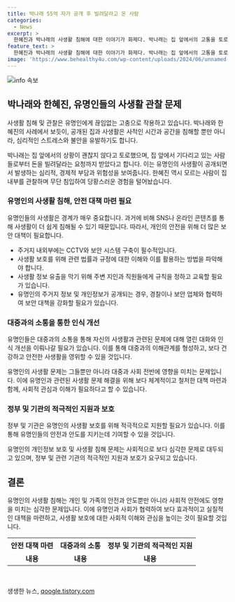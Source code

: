 ```yaml
---
title: 박나래 55억 자가 공개 후 빌려달라고 온 사람
categories:
  - News
excerpt: >
  한혜진과 박나래의 사생활 침해에 대한 이야기가 화제다. 박나래는 집 앞에서의 고통을 토로하며, 집 앞에서의 시간이나 사생활 침해로부터 어려움을 겪고 있다고 전했다. 한편, 한혜진은 자신의 별장에서의 사생활 침해에 대해 공개하고 보안 시설을 강화하고 있다고 밝혔다. 두 연예인의 이야기는 개인정보 보호에 대한 주목을 촉발할 것으로 보인다.
feature_text: >
  한혜진과 박나래의 사생활 침해에 대한 이야기가 화제다. 박나래는 집 앞에서의 고통을 토로하며, 집 앞에서의 시간이나 사생활 침해로부터 어려움을 겪고 있다고 전했다. 한편, 한혜진은 자신의 별장에서의 사생활 침해에 대해 공개하고 보안 시설을 강화하고 있다고 밝혔다. 두 연예인의 이야기는 개인정보 보호에 대한 주목을 촉발할 것으로 보인다.
image: 'https://www.behealthy4u.com/wp-content/uploads/2024/06/unnamed-file.png'
---
```


<p><img src="https://www.behealthy4u.com/wp-content/uploads/2024/06/unnamed-file.png" alt="info 속보" /></p>

<h2 data-ke-size="size26">박나래와 한혜진, 유명인들의 사생활 관찰 문제</h2>

<p>사생활 침해 및 관찰은 유명인에게 끊임없는 고충으로 작용하고 있습니다. 박나래와 한혜진의 사례에서 보듯이, 공개된 집과 사생활은 사적인 시간과 공간을 침해할 뿐만 아니라, 심리적인 스트레스와 불안을 유발하기도 합니다.</p>

<p data-ke-size="size16">박나래는 집 앞에서의 상황이 괜찮지 않다고 토로했으며, 집 앞에서 기다리고 있는 사람들로부터 돈을 빌려달라는 요청까지 받았다고 합니다. 이는 유명인의 사생활이 공개되면서 발생하는 심리적, 경제적 부담과 위험성을 보여줍니다. 한혜진 역시 모르는 사람이 집 내부를 관찰하며 무단 침입하여 당황스러운 경험을 털어놨습니다.</p>

<h3 data-ke-size="size24">유명인의 사생활 침해, 안전 대책 마련 필요</h3>

<p>유명인들의 사생활은 경계가 매우 중요합니다. 과거에 비해 SNS나 온라인 콘텐츠를 통해 사생활이 더 쉽게 침해될 수 있기 때문입니다. 따라서, 개인의 안전을 위해 더 많은 보안 대책이 필요합니다.</p>

<ul>
  <li>주거지 내외부에는 CCTV와 보안 시스템 구축이 필수적입니다.</li>
  <li>사생활 보호를 위해 관련 법률과 규정에 대한 이해와 이를 활용하는 방법을 파악해야 합니다.</li>
  <li>사생활 정보 유출을 막기 위해 주변 지인과 직원들에게 규칙을 정하고 교육할 필요가 있습니다.</li>
  <li>유명인의 주거지 정보 및 개인정보가 공개되는 경우, 경찰이나 보안 업체와 협력하여 보안 대책을 강화할 필요가 있습니다.</li>
</ul>

<h3 data-ke-size="size24">대중과의 소통을 통한 인식 개선</h3>

<p>유명인들은 대중과의 소통을 통해 자신의 사생활과 관련된 문제에 대해 열린 대화와 인식 개선을 이뤄나갈 필요가 있습니다. 이를 통해 대중과의 이해관계를 형성하고, 보다 건강하고 안전한 사생활을 영위할 수 있을 것입니다.</p>

<p data-ke-size="size16">유명인의 사생활 문제는 그들뿐만 아니라 대중과 사회 전반에 영향을 미치는 문제입니다. 이에 유명인과 관련된 사생활 문제 해결을 위해 보다 체계적이고 철저한 대책 마련과 함께, 사회적 관심과 이해가 필요하다고 할 수 있습니다.</p>

<h3 data-ke-size="size24">정부 및 기관의 적극적인 지원과 보호</h3>

<p>정부 및 기관은 유명인의 사생활 보호를 위해 적극적으로 지원할 필요가 있습니다. 이를 통해 유명인들의 안전과 안도를 지키는데 기여할 수 있을 것입니다.</p>

<p data-ke-size="size16">유명인의 개인정보 보호 및 사생활 침해 문제는 사회적으로 보다 심각한 문제로 대두되고 있으며, 정부 및 관련 기관의 적극적인 지원과 보호가 요구되고 있습니다.</p>

<h2 data-ke-size="size26">결론</h2>

<p>유명인의 사생활 침해는 개인 및 가족의 안전과 안도뿐만 아니라 사회적 안전에도 영향을 미치는 심각한 문제입니다. 이에 유명인과 사회가 협력하여 보다 효과적이고 실질적인 대책을 마련하고, 사생활 보호에 대한 사회적 이해와 관심을 높이는 것이 필요할 것입니다.</p>

<table>
    <tr>
        <th>안전 대책 마련</th>
        <th>대중과의 소통</th>
        <th>정부 및 기관의 적극적인 지원</th>
    </tr>
    <tr>
        <td style="text-align: center; height: 17px;"><b>내용</b></td>
        <td style="text-align: center; height: 17px;"><b>내용</b></td>
        <td style="text-align: center; height: 17px;"><b>내용</b></td>
    </tr>
</table>

<p data-ke-size="size16">&nbsp;</p>
생생한 뉴스, <a href="https://qoogle.tistory.com" rel="dofollow">qoogle.tistory.com</a>


